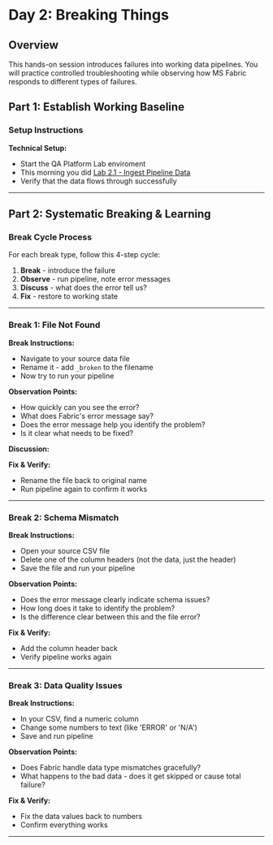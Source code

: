 # Day 2: Breaking Things

## Overview

This hands-on session introduces failures into working data pipelines.
You will practice controlled troubleshooting while observing how MS Fabric responds to different types of failures.

## Part 1: Establish Working Baseline

### Setup Instructions

**Technical Setup:**

- Start the QA Platform Lab enviroment
- This morning you did [Lab 2.1 - Ingest Pipeline Data](../labs/04-ingest-pipeline.md)
- Verify that the data flows through successfully

---

## Part 2: Systematic Breaking & Learning

### Break Cycle Process

For each break type, follow this 4-step cycle:

1. **Break**   - introduce the failure
2. **Observe** - run pipeline, note error messages
3. **Discuss** - what does the error tell us?
4. **Fix**     - restore to working state

---

### Break 1: File Not Found

**Break Instructions:**

- Navigate to your source data file
- Rename it - add `_broken` to the filename
- Now try to run your pipeline

**Observation Points:**

- How quickly can you see the error?
- What does Fabric's error message say?
- Does the error message help you identify the problem?
- Is it clear what needs to be fixed?

**Discussion:**

**Fix & Verify:**

- Rename the file back to original name
- Run pipeline again to confirm it works

---

### Break 2: Schema Mismatch

**Break Instructions:**

- Open your source CSV file
- Delete one of the column headers (not the data, just the header)
- Save the file and run your pipeline

**Observation Points:**

- Does the error message clearly indicate schema issues?
- How long does it take to identify the problem?
- Is the difference clear between this and the file error?

**Fix & Verify:**

- Add the column header back
- Verify pipeline works again

---

### Break 3: Data Quality Issues

**Break Instructions:**

- In your CSV, find a numeric column
- Change some numbers to text (like 'ERROR' or 'N/A')
- Save and run pipeline

**Observation Points:**

- Does Fabric handle data type mismatches gracefully?
- What happens to the bad data - does it get skipped or cause total failure?

**Fix & Verify:**

- Fix the data values back to numbers
- Confirm everything works

---
